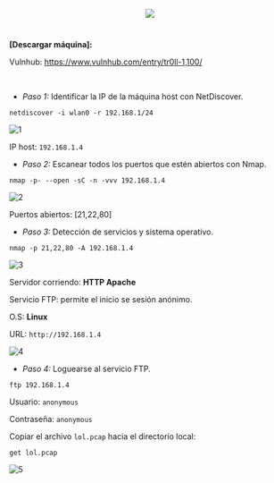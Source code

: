 <p align="center">
  <a href="https://github.com/DenverCoder1/readme-typing-svg"><img src="https://readme-typing-svg.herokuapp.com?size=50&color=F7F400&width=200&height=80&lines=TR0LL_1"></a>
</p>

<h1 align="center"></h1>

**[Descargar máquina]:**

Vulnhub: https://www.vulnhub.com/entry/tr0ll-1,100/

</br>

- *Paso 1:* Identificar la IP de la máquina host con NetDiscover. 
```
netdiscover -i wlan0 -r 192.168.1/24
```
![1](https://user-images.githubusercontent.com/75953873/176079905-f35a37e9-416f-45a8-8f7e-3c49899c7252.png)

IP host: `192.168.1.4`

- *Paso 2:* Escanear todos los puertos que estén abiertos con Nmap. 
```
nmap -p- --open -sC -n -vvv 192.168.1.4
```
![2](https://user-images.githubusercontent.com/75953873/176080128-62ec0641-3cfa-479f-8d07-737fc130d1aa.png)

Puertos abiertos: [21,22,80]

- *Paso 3:* Detección de servicios y sistema operativo. 
```
nmap -p 21,22,80 -A 192.168.1.4
```
![3](https://user-images.githubusercontent.com/75953873/176081118-60dbaddd-22c5-48c2-9232-a18565c084e1.png)

Servidor corriendo: **HTTP Apache**

Servicio FTP: permite el inicio se sesión anónimo.

O.S: **Linux**

URL: `http://192.168.1.4`

![4](https://user-images.githubusercontent.com/75953873/176081949-b1bb16cd-4a6f-4c5a-9abf-136aa5cc5c53.png)

- *Paso 4:* Loguearse al servicio FTP. 
```
ftp 192.168.1.4
```
Usuario: `anonymous`

Contraseña: `anonymous`

Copiar el archivo `lol.pcap` hacia el directorio local:
```
get lol.pcap
```
![5](https://user-images.githubusercontent.com/75953873/176082571-6e2485ce-3890-4e4e-a022-40aeebc2310c.png)
